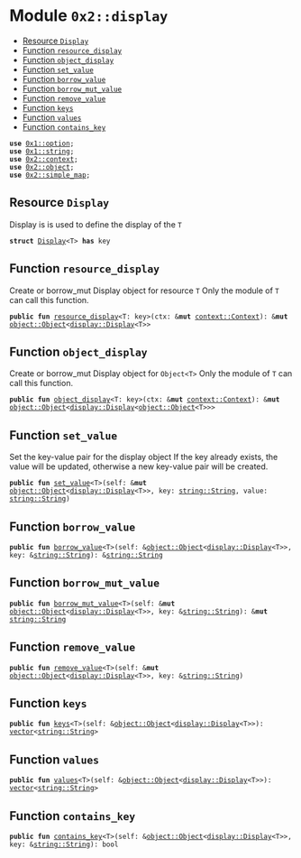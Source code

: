 
<a name="0x2_display"></a>

# Module `0x2::display`



-  [Resource `Display`](#0x2_display_Display)
-  [Function `resource_display`](#0x2_display_resource_display)
-  [Function `object_display`](#0x2_display_object_display)
-  [Function `set_value`](#0x2_display_set_value)
-  [Function `borrow_value`](#0x2_display_borrow_value)
-  [Function `borrow_mut_value`](#0x2_display_borrow_mut_value)
-  [Function `remove_value`](#0x2_display_remove_value)
-  [Function `keys`](#0x2_display_keys)
-  [Function `values`](#0x2_display_values)
-  [Function `contains_key`](#0x2_display_contains_key)


<pre><code><b>use</b> <a href="">0x1::option</a>;
<b>use</b> <a href="">0x1::string</a>;
<b>use</b> <a href="context.md#0x2_context">0x2::context</a>;
<b>use</b> <a href="object.md#0x2_object">0x2::object</a>;
<b>use</b> <a href="simple_map.md#0x2_simple_map">0x2::simple_map</a>;
</code></pre>



<a name="0x2_display_Display"></a>

## Resource `Display`

Display<T> is is used to define the display of the <code>T</code>


<pre><code><b>struct</b> <a href="display.md#0x2_display_Display">Display</a>&lt;T&gt; <b>has</b> key
</code></pre>



<a name="0x2_display_resource_display"></a>

## Function `resource_display`

Create or borrow_mut Display object for resource <code>T</code>
Only the module of <code>T</code> can call this function.


<pre><code><b>public</b> <b>fun</b> <a href="display.md#0x2_display_resource_display">resource_display</a>&lt;T: key&gt;(ctx: &<b>mut</b> <a href="context.md#0x2_context_Context">context::Context</a>): &<b>mut</b> <a href="object.md#0x2_object_Object">object::Object</a>&lt;<a href="display.md#0x2_display_Display">display::Display</a>&lt;T&gt;&gt;
</code></pre>



<a name="0x2_display_object_display"></a>

## Function `object_display`

Create or borrow_mut Display object for <code>Object&lt;T&gt;</code>
Only the module of <code>T</code> can call this function.


<pre><code><b>public</b> <b>fun</b> <a href="display.md#0x2_display_object_display">object_display</a>&lt;T: key&gt;(ctx: &<b>mut</b> <a href="context.md#0x2_context_Context">context::Context</a>): &<b>mut</b> <a href="object.md#0x2_object_Object">object::Object</a>&lt;<a href="display.md#0x2_display_Display">display::Display</a>&lt;<a href="object.md#0x2_object_Object">object::Object</a>&lt;T&gt;&gt;&gt;
</code></pre>



<a name="0x2_display_set_value"></a>

## Function `set_value`

Set the key-value pair for the display object
If the key already exists, the value will be updated, otherwise a new key-value pair will be created.


<pre><code><b>public</b> <b>fun</b> <a href="display.md#0x2_display_set_value">set_value</a>&lt;T&gt;(self: &<b>mut</b> <a href="object.md#0x2_object_Object">object::Object</a>&lt;<a href="display.md#0x2_display_Display">display::Display</a>&lt;T&gt;&gt;, key: <a href="_String">string::String</a>, value: <a href="_String">string::String</a>)
</code></pre>



<a name="0x2_display_borrow_value"></a>

## Function `borrow_value`



<pre><code><b>public</b> <b>fun</b> <a href="display.md#0x2_display_borrow_value">borrow_value</a>&lt;T&gt;(self: &<a href="object.md#0x2_object_Object">object::Object</a>&lt;<a href="display.md#0x2_display_Display">display::Display</a>&lt;T&gt;&gt;, key: &<a href="_String">string::String</a>): &<a href="_String">string::String</a>
</code></pre>



<a name="0x2_display_borrow_mut_value"></a>

## Function `borrow_mut_value`



<pre><code><b>public</b> <b>fun</b> <a href="display.md#0x2_display_borrow_mut_value">borrow_mut_value</a>&lt;T&gt;(self: &<b>mut</b> <a href="object.md#0x2_object_Object">object::Object</a>&lt;<a href="display.md#0x2_display_Display">display::Display</a>&lt;T&gt;&gt;, key: &<a href="_String">string::String</a>): &<b>mut</b> <a href="_String">string::String</a>
</code></pre>



<a name="0x2_display_remove_value"></a>

## Function `remove_value`



<pre><code><b>public</b> <b>fun</b> <a href="display.md#0x2_display_remove_value">remove_value</a>&lt;T&gt;(self: &<b>mut</b> <a href="object.md#0x2_object_Object">object::Object</a>&lt;<a href="display.md#0x2_display_Display">display::Display</a>&lt;T&gt;&gt;, key: &<a href="_String">string::String</a>)
</code></pre>



<a name="0x2_display_keys"></a>

## Function `keys`



<pre><code><b>public</b> <b>fun</b> <a href="display.md#0x2_display_keys">keys</a>&lt;T&gt;(self: &<a href="object.md#0x2_object_Object">object::Object</a>&lt;<a href="display.md#0x2_display_Display">display::Display</a>&lt;T&gt;&gt;): <a href="">vector</a>&lt;<a href="_String">string::String</a>&gt;
</code></pre>



<a name="0x2_display_values"></a>

## Function `values`



<pre><code><b>public</b> <b>fun</b> <a href="display.md#0x2_display_values">values</a>&lt;T&gt;(self: &<a href="object.md#0x2_object_Object">object::Object</a>&lt;<a href="display.md#0x2_display_Display">display::Display</a>&lt;T&gt;&gt;): <a href="">vector</a>&lt;<a href="_String">string::String</a>&gt;
</code></pre>



<a name="0x2_display_contains_key"></a>

## Function `contains_key`



<pre><code><b>public</b> <b>fun</b> <a href="display.md#0x2_display_contains_key">contains_key</a>&lt;T&gt;(self: &<a href="object.md#0x2_object_Object">object::Object</a>&lt;<a href="display.md#0x2_display_Display">display::Display</a>&lt;T&gt;&gt;, key: &<a href="_String">string::String</a>): bool
</code></pre>
